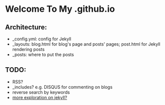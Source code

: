 # Welcome To My .github.io

## Architecture:
- \_config.yml: config for Jekyll
- \_layouts: blog.html for blog's page and posts' pages; post.html for Jekyll rendering posts
- \_posts: where to put the posts 

## TODO:
- RSS?
- \_includes? e.g. DISQUS for commenting on blogs
- reverse search by keywords 
- [more exploration on jekyll?](https://code.tutsplus.com/articles/building-static-sites-with-jekyll--net-22211)
